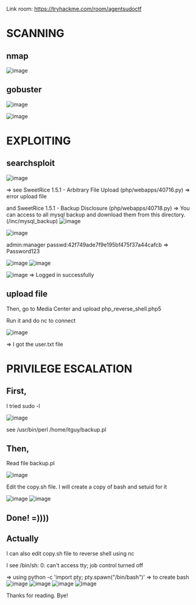 Link room: https://tryhackme.com/room/agentsudoctf
# SCANNING
## nmap

![image](https://github.com/nguyenngocdung18/tryhackme/assets/134156226/08a5186e-9b8b-43b5-a0b4-0d5e3b64f747)
## gobuster
![image](https://github.com/nguyenngocdung18/tryhackme/assets/134156226/393401f9-3a0c-435b-987c-f5a2fcd39441)

![image](https://github.com/nguyenngocdung18/tryhackme/assets/134156226/fe35d6f1-438c-4835-a861-1e89221709ce)

# EXPLOITING
## searchsploit
![image](https://github.com/nguyenngocdung18/tryhackme/assets/134156226/df62822d-bc1b-4592-ae9c-202a4545ce47)

=> see SweetRice 1.5.1 - Arbitrary File Upload (php/webapps/40716.py) => error upload file

   and SweetRice 1.5.1 - Backup Disclosure     (php/webapps/40718.py) => You can access to all mysql backup and download them from this directory.
                                                                         (/inc/mysql_backup)
![image](https://github.com/nguyenngocdung18/tryhackme/assets/134156226/d5d714bd-73a3-474e-8ead-453c384a1549)


![image](https://github.com/nguyenngocdung18/tryhackme/assets/134156226/8176b5b2-0464-4f3c-9129-d2fc6f5bd824)

admin:manager
passwd:42f749ade7f9e195bf475f37a44cafcb => Password123

![image](https://github.com/nguyenngocdung18/tryhackme/assets/134156226/f394dd58-7754-4de6-bae5-29c061269551)
![image](https://github.com/nguyenngocdung18/tryhackme/assets/134156226/9858146b-2b5f-4f6e-8bf7-5c1f6b44083f)

![image](https://github.com/nguyenngocdung18/tryhackme/assets/134156226/05bbeda5-a1ba-4ce0-8a26-9fbf0608d602)
=> Logged in successfully
## upload file
Then, go to Media Center and upload php_reverse_shell.php5

Run it and do nc to connect

![image](https://github.com/nguyenngocdung18/tryhackme/assets/134156226/b09b2855-e8f8-4117-bd79-512f0de5859b)

=> I got the user.txt file
# PRIVILEGE ESCALATION
## First,
I tried sudo -l 

![image](https://github.com/nguyenngocdung18/tryhackme/assets/134156226/d10f1e2f-64c1-4ab8-b63e-55dcc506b70a)

see /usr/bin/perl /home/itguy/backup.pl
## Then,
Read file backup.pl

![image](https://github.com/nguyenngocdung18/tryhackme/assets/134156226/7aa79a23-6a74-45a3-b194-dd27b2a97a48)

Edit the copy.sh file.  I will create a copy of bash and setuid for it 

![image](https://github.com/nguyenngocdung18/tryhackme/assets/134156226/c8a037c6-5c41-477e-a0ed-04b18f3a8632)
![image](https://github.com/nguyenngocdung18/tryhackme/assets/134156226/f616d93c-b4e3-458e-b2a3-74952f8219f6)
## Done! =))))
## Actually 
I can also edit copy.sh file to reverse shell using nc 

I see /bin/sh: 0: can't access tty; job control turned off

=> using python -c 'import pty; pty.spawn("/bin/bash")' => to create bash 
![image](https://github.com/nguyenngocdung18/tryhackme/assets/134156226/c0670b92-cfa0-4edd-9b95-97f410a9a06c)
![image](https://github.com/nguyenngocdung18/tryhackme/assets/134156226/a5ab3545-c9f9-4364-86b1-9645f788c7ee)
![image](https://github.com/nguyenngocdung18/tryhackme/assets/134156226/b25b03b0-3b96-4b43-aa24-1a6164c8b9f0)
![image](https://github.com/nguyenngocdung18/tryhackme/assets/134156226/3b0c9284-c213-4310-9cc6-d3f339f2c2cc)


Thanks for reading. Bye!
